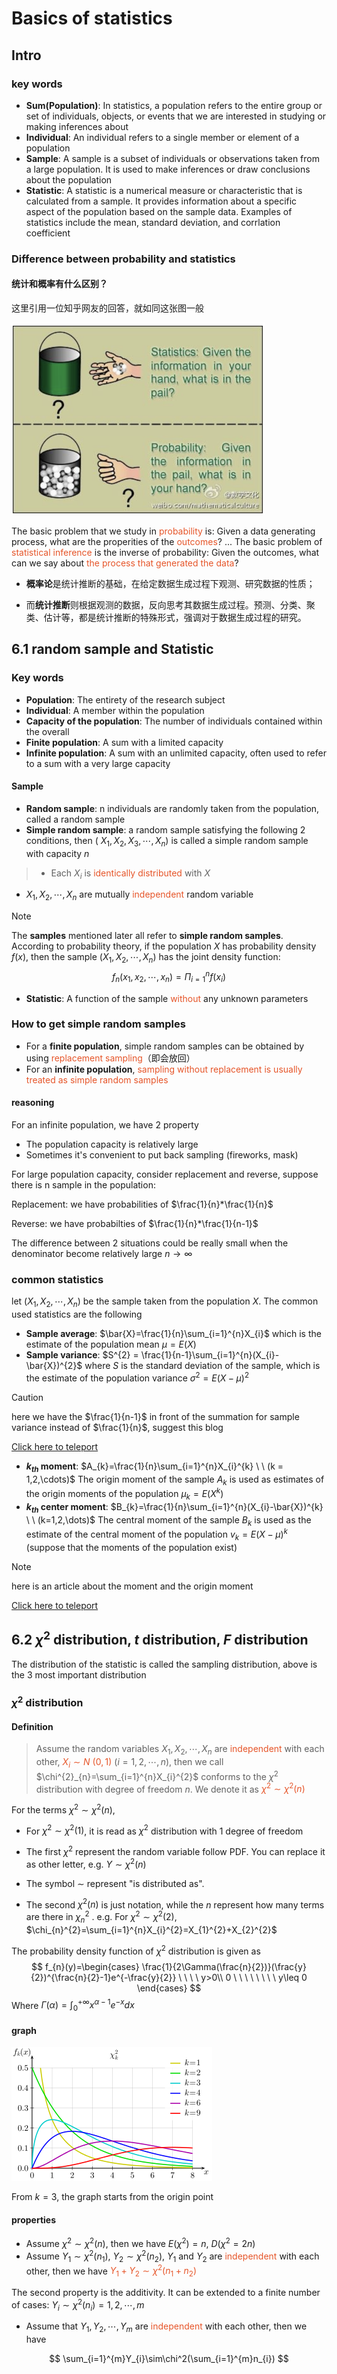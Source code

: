 # Basics of statistics

## Intro

### key words

* **Sum(Population)**: In statistics, a population refers to the entire group or set of individuals, objects, or events that we are interested in studying or making inferences about
* **Individual**: An individual refers to a single member or element of a population
* **Sample**: A sample is a subset of individuals or observations taken from a large population. It is used to make inferences or draw conclusions about the population
* **Statistic**: A statistic is a numerical measure or characteristic that is calculated from a sample. It provides information about a specific aspect of the population based on the sample data. Examples of statistics include the mean, standard deviation, and corrlation coefficient

### Difference between probability and statistics

#### 统计和概率有什么区别？

这里引用一位知乎网友的回答，就如同这张图一般

<img src="assets/image-20240416104132322.png" alt="image-20240416104132322" style="zoom:50%;" />

The basic problem that we study in <font color = '#e65529'>probability</font> is:
Given a data generating process, what are the properities of the <font color = '#e65529'>outcomes</font>?
...
The basic problem of <font color = '#e65529'>statistical inference</font> is the inverse of probability:
Given the outcomes, what can we say about <font color = '#e65529'>the process that generated the data</font>?



* **概率论**是统计推断的基础，在给定数据生成过程下观测、研究数据的性质；

* 而**统计推断**则根据观测的数据，反向思考其数据生成过程。预测、分类、聚类、估计等，都是统计推断的特殊形式，强调对于数据生成过程的研究。



## 6.1 random sample and Statistic

### Key words 

* **Population**: The entirety of the research subject
* **Individual**: A member within the population
* **Capacity of the population**: The number of individuals contained within the overall
* **Finite population**: A sum with a limited capacity
* **Infinite population**: A sum with an unlimited capacity, often used to refer to a sum with a very large capacity

#### Sample

* **Random sample**: n individuals are randomly taken from the population, called a random sample
* **Simple random sample**: a random sample satisfying the following 2 conditions, then ( $X_{1},X_{2},X_{3},\cdots,X_{n}$) is called a simple random sample with capacity $n$ 
>  * Each $X_{i}$ is <font color = '#e65529'>identically distributed</font> with $X$
  *  $X_{1},X_{2},\cdots,X_{n}$ are mutually <font color = '#e65529'>independent</font> random variable

> [!note]
>
> The **samples** mentioned later all refer to **simple random samples**. According to probability theory, if the population $X$ has probability density $f(x)$, then the sample $(X_{1},X_{2},\cdots,X_{n})$  has the joint density function:
> $$
> f_{n}(x_{1},x_{2},\cdots,x_{n}) = \Pi_{i = 1}^{n}f(x_{i})
> $$

* **Statistic**: A function of the sample <font color = '#e65529'>without</font> any unknown parameters

### How to get simple random samples

* For a **finite population**, simple random samples can be obtained by using <font color = '#e65529'>replacement sampling</font>（即会放回）
* For an **infinite population**, <font color = '#e65529'>sampling without replacement is usually treated as simple random samples</font>

#### reasoning

For an infinite population, we have 2 property

* The population capacity is relatively large
* Sometimes it's convenient to put back sampling (fireworks, mask)

For large population capacity, consider replacement and reverse, suppose there is n sample in the population:

Replacement: we have probabilities of  $\frac{1}{n}*\frac{1}{n}$

Reverse: we have probabilties of  $\frac{1}{n}*\frac{1}{n-1}$ 

The difference between 2 situations could be really small when the denominator become relatively large $n \rightarrow \infty$ 

### common statistics

let $(X_{1},X_{2},\cdots,X_{n})$ be the sample taken from the population $X$. The common used statistics are the following

* **Sample average**: $\bar{X}=\frac{1}{n}\sum_{i=1}^{n}X_{i}$ which is the estimate of the population mean $\mu = E(X)$
* **Sample variance**: $S^{2} = \frac{1}{n-1}\sum_{i=1}^{n}(X_{i}-\bar{X})^{2}$ where $S$ is the standard deviation of the sample, which is the estimate of the population variance $\sigma^{2} = E(X-\mu)^2$ 

> [!Caution]
>
> here we have the $\frac{1}{n-1}$ in front of the summation for sample variance instead of $\frac{1}{n}$, suggest this blog
>
> [Click here to teleport](https://www.zhihu.com/question/20099757) 

* **$k_{th}$ moment**:  $A_{k}=\frac{1}{n}\sum_{i=1}^{n}X_{i}^{k} \ \ (k = 1,2,\cdots)$ The origin moment of the sample $A_{k}$ is used as estimates of the origin moments of the population $\mu_{k} = E(X^{k})$ 
*  **$k_{th}$ center moment**:  $B_{k}=\frac{1}{n}\sum_{i=1}^{n}(X_{i}-\bar{X})^{k} \ \ (k=1,2,\dots)$ The central moment of the sample $B_{k}$ is used as the estimate of the central moment of the population $v_{k} = E(X-\mu)^{k}$ (suppose that the moments of the population exist)

> [!note]
>
> here is an article about the moment and the origin moment 
>
> [Click here to teleport](https://congleetea.github.io/blog/2019/10/18/math-moment/)

## 6.2 $\chi^{2}$ distribution, $t$ distribution, $F$ distribution

The distribution of the statistic is called the sampling distribution, above is the 3 most important distribution

###  $\chi^2$ distribution

#### Definition

> Assume the random variables $X_{1},X_{2},\cdots,X_{n}$ are <font color = '#e65529'>independent</font> with each other, <font color = '#e65529'>$X_{i}\sim N \ (0,1)$</font> $(i = 1,2,\cdots,n)$, then we call $\chi^{2}_{n}=\sum_{i=1}^{n}X_{i}^{2}$ conforms to the $\chi^2$ distribution with degree of freedom $n$. We denote it as <font color = '#e65529'>$\chi^{2}\sim \chi^{2}(n)$</font>  

For the terms $\chi^2\sim\chi^{2}(n)$​, 

* For $\chi^{2}\sim\chi^{2}(1)$, it is read as $\chi^{2}$ distribution with 1 degree of freedom

* The first $\chi^{2}$ represent the random variable follow PDF. You can replace it as other letter, e.g. $Y\sim\chi^{2}(n)$

* The symbol $\sim$ represent "is distributed as". 

* The second $\chi^{2}(n)$ is just notation, while the $n$ represent how many terms are there in $\chi^{2}_{n}$ . e.g. For $\chi^{2}\sim\chi^{2}(2)$, $\chi_{n}^{2}=\sum_{i=1}^{n}X_{i}^{2}=X_{1}^{2}+X_{2}^{2}$ 



The probability density function of $\chi^2$ distribution is given as
$$
f_{n}(y)=\begin{cases} \frac{1}{2\Gamma(\frac{n}{2})}(\frac{y}{2})^{\frac{n}{2}-1}e^{-\frac{y}{2}} \ \ \ \ y>0\\
0 \ \ \ \ \ \ \ \ y\leq 0 \end{cases}
$$
Where  $\Gamma(\alpha)=\int_{0}^{+\infty}x^{\alpha-1}e^{-x}dx$ 

#### graph

![321px-Chi-square_pdf.svg](assets/321px-Chi-square_pdf.svg-3375704.png)

From $k = 3$, the graph starts from the origin point

#### properties

* Assume $\chi^{2}\sim\chi^2(n)$, then we have $E(\chi^2)=n$, $D(\chi^{2}=2n)$ 
* Assume  $Y_{1}\sim\chi^{2}(n_{1})$, $Y_{2}\sim\chi^{2}(n_{2})$, $Y_{1}$ and $Y_{2}$ are <font color = '#e65529'>independent</font> with each other, then we have <font color = '#e65529'>$Y_{1}+Y_{2}\sim\chi^{2}(n_{1}+n_{2})$</font> 

The second property is the additivity. It can be extended to a finite number of cases: $Y_{i}\sim\chi^{2}(n_{i})=1,2,\cdots,m$

* Assume that $Y_{1},Y_{2},\cdots,Y_{m}$ are <font color = '#e65529'>independent</font> with each other, then we have

$$
\sum_{i=1}^{m}Y_{i}\sim\chi^2(\sum_{i=1}^{m}n_{i})
$$



